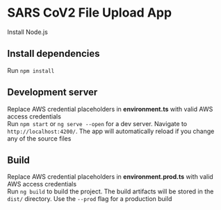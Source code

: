# SARS CoV2 File Upload App

Install Node.js

## Install dependencies

Run `npm install`

## Development server
Replace AWS credential placeholders in <b>environment.ts</b> with valid AWS access credentials
<br/>
Run `npm start` or `ng serve --open` for a dev server. Navigate to `http://localhost:4200/`. The app will automatically reload if you change any of the source files

## Build
Replace AWS credential placeholders in <b>environment.prod.ts</b> with valid AWS access credentials
<br/>
Run `ng build` to build the project. The build artifacts will be stored in the `dist/` directory. Use the `--prod` flag for a production build




